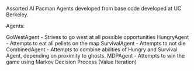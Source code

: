 Assorted AI Pacman Agents developed from base code developed at UC Berkeley.

Agents:

GoWestAgent - Strives to go west at all possible opportunities
HungryAgent - Attempts to eat all pellets on the map
SurvivalAgent - Attempts to not die
CombinedAgent - Attempts to combine abilities of Hungry and Survival Agent, depending on proximity to ghosts. 
MDPAgent - Attempts to win the game using Markov Decision Process (Value Iteration)
